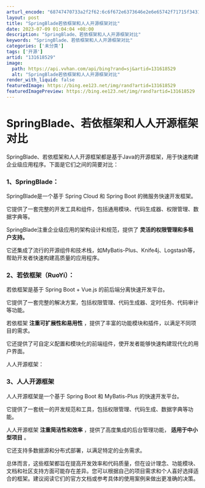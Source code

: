 ```yaml
---
arturl_encode: "68747470733a2f2f62:6c6f672e6373646e2e6e65742f71715f34313738373831322f:61727469636c652f64657461696c732f313331363138353239"
layout: post
title: "SpringBlade若依框架和人人开源框架对比"
date: 2023-07-09 01:04:04 +08:00
description: "SpringBlade、若依框架和人人开源框架对比"
keywords: "SpringBlade、若依框架和人人开源框架对比"
categories: ['未分类']
tags: ['开源']
artid: "131618529"
image:
  path: https://api.vvhan.com/api/bing?rand=sj&artid=131618529
  alt: "SpringBlade若依框架和人人开源框架对比"
render_with_liquid: false
featuredImage: https://bing.ee123.net/img/rand?artid=131618529
featuredImagePreview: https://bing.ee123.net/img/rand?artid=131618529
---
```


# SpringBlade、若依框架和人人开源框架对比

SpringBlade、若依框架和人人开源框架都是基于Java的开源框架，用于快速构建企业级应用程序。下面是它们之间的简要对比：

### 1、SpringBlade：

SpringBlade是一个基于 Spring Cloud 和 Spring Boot 的微服务快速开发框架。
  
它提供了一套完整的开发工具和组件，包括通用模块、代码生成器、权限管理、数据字典等。
  
SpringBlade注重企业级应用的架构设计和规范，提供了
**灵活的权限管理和多租户支持。**
  
它还集成了流行的开源组件和技术栈，如MyBatis-Plus、Knife4j、Logstash等，帮助开发者快速构建高质量的应用程序。

### 2、若依框架（RuoYi）：

若依框架是基于 Spring Boot + Vue.js 的前后端分离快速开发平台。
  
它提供了一套完整的解决方案，包括权限管理、代码生成器、定时任务、代码审计等功能。
  
若依框架
**注重可扩展性和易用性**
，提供了丰富的功能模块和插件，以满足不同项目的需求。
  
它还提供了可自定义配置和模块化的前端组件，使开发者能够快速构建现代化的用户界面。
  
人人开源框架：

### 3、人人开源框架

人人开源框架是一个基于 Spring Boot 和 MyBatis-Plus 的快速开发平台。
  
它提供了一套统一的开发规范和工具，包括权限管理、代码生成、数据字典等功能。
  
人人开源框架
**注重简洁性和效率**
，提供了高度集成的后台管理功能，
**适用于中小型项目**
。
  
它还支持多数据源和分布式部署，以满足特定的业务需求。

总体而言，这些框架都旨在提高开发效率和代码质量，但在设计理念、功能模块、文档和社区支持方面可能存在差异。您可以根据自己的项目需求和个人喜好选择适合的框架。建议阅读它们的官方文档或参考具体的使用案例来做出更准确的决策。